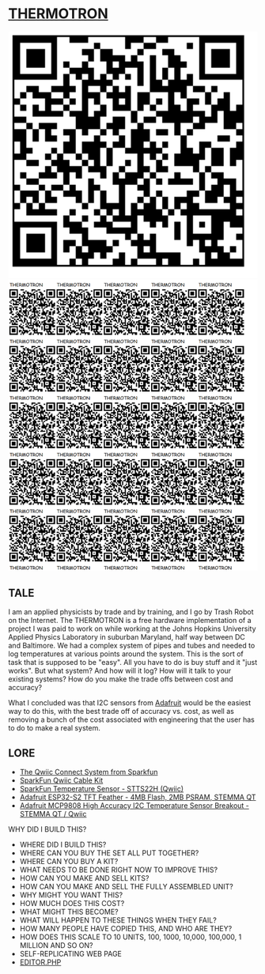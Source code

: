 # [THERMOTRON](https://github.com/lafelabs/thermotron)

![](images/qrcode.png)
![](images/qrcode-page.png)

## TALE

I am an applied physicists by trade and by training, and I go by Trash Robot on the Internet. The THERMOTRON is a free hardware implementation of a project I was paid to work on while working at the Johns Hopkins University Applied Physics Laboratory in suburban Maryland, half way between DC and Baltimore.  We had a complex system of pipes and tubes and needed to log temperatures at various points around the system.  This is the sort of task that is supposed to be "easy".  All you have to do is buy stuff and it "just works".  But what system? And how will it log?  How will it talk to your existing systems? How do you make the trade offs between cost and accuracy?

What I concluded was that I2C sensors from [Adafruit](https://adafrut.com) would be the easiest way to do this, with the best trade off of accuracy vs. cost, as well as removing a bunch of the cost associated with engineering that the user has to do to make a real system. 

## LORE

 - [The Qwiic Connect System from Sparkfun](https://www.sparkfun.com/qwiic)
 - [SparkFun Qwiic Cable Kit](https://www.sparkfun.com/products/15081)
 - [SparkFun Temperature Sensor - STTS22H (Qwiic)](https://www.sparkfun.com/products/21262)
 - [Adafruit ESP32-S2 TFT Feather - 4MB Flash, 2MB PSRAM, STEMMA QT](https://www.adafruit.com/product/5300)
 - [Adafruit MCP9808 High Accuracy I2C Temperature Sensor Breakout - STEMMA QT / Qwiic](https://www.adafruit.com/product/5027)

 WHY DID I BUILD THIS?
 - WHERE DID I BUILD THIS?
 - WHERE CAN YOU BUY THE SET ALL PUT TOGETHER?
 - WHERE CAN YOU BUY A KIT?
 - WHAT NEEDS TO BE DONE RIGHT NOW TO IMPROVE THIS?
 - HOW CAN YOU MAKE AND SELL KITS?
 - HOW CAN YOU MAKE AND SELL THE FULLY ASSEMBLED UNIT?
 - WHY MIGHT YOU WANT THIS?
 - HOW MUCH DOES THIS COST?
 - WHAT MIGHT THIS BECOME?
 - WHAT WILL HAPPEN TO THESE THINGS WHEN THEY FAIL?
 - HOW MANY PEOPLE HAVE COPIED THIS, AND WHO ARE THEY?
 - HOW DOES THIS SCALE TO 10 UNITS, 100, 1000, 10,000, 100,000, 1 MILLION AND SO ON?
 - SELF-REPLICATING WEB PAGE 
 - [EDITOR.PHP](editor.php)